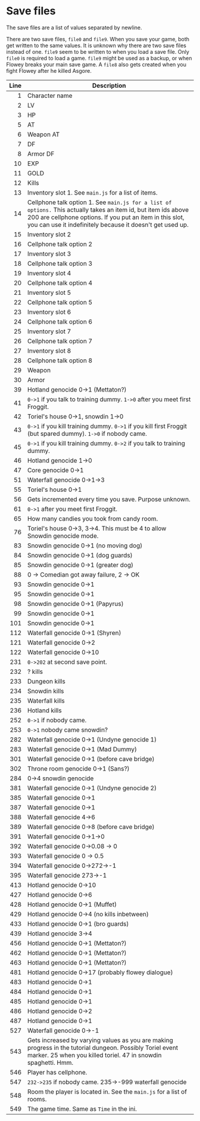 # Save files

The save files are a list of values separated by newline.

There are two save files, `file0` and `file9`. When you save your game, both get written to the same values.
It is unknown why there are two save files instead of one. `file9` seem to be written to when you load a save file.
Only `file0` is required to load a game. `file9` might be used as a backup, or when Flowey breaks your main save game.
A `file8` also gets created when you fight Flowey after he killed Asgore.

Line | Description
----:| -----------
   1 | Character name
   2 | LV
   3 | HP
   5 | AT
   6 | Weapon AT
   7 | DF
   8 | Armor DF
  10 | EXP
  11 | GOLD
  12 | Kills
  13 | Inventory slot 1. See `main.js` for a list of items.
  14 | Cellphone talk option 1. See `main.js for a list of options.` This actually takes an item id, but item ids above 200 are cellphone options. If you put an item in this slot, you can use it indefinitely because it doesn't get used up.
  15 | Inventory slot 2
  16 | Cellphone talk option 2
  17 | Inventory slot 3
  18 | Cellphone talk option 3
  19 | Inventory slot 4
  20 | Cellphone talk option 4
  21 | Inventory slot 5
  22 | Cellphone talk option 5
  23 | Inventory slot 6
  24 | Cellphone talk option 6
  25 | Inventory slot 7
  26 | Cellphone talk option 7
  27 | Inventory slot 8
  28 | Cellphone talk option 8
  29 | Weapon
  30 | Armor
  39 | Hotland genocide 0->1 (Mettaton?)
  41 | `0->1` if you talk to training dummy. `1->0` after you meet first Froggit.
  42 | Toriel's house 0->1, snowdin 1->0
  43 | `0->1` if you kill training dummy. `0->1` if you kill first Froggit (but spared dummy). `1->0` if nobody came.
  45 | `0->1` if you kill training dummy. `0->2` if you talk to training dummy.
  46 | Hotland genocide 1->0
  47 | Core genocide 0->1
  51 | Waterfall genocide 0->1->3
  55 | Toriel's house 0->1
  56 | Gets incremented every time you save. Purpose unknown.
  61 | `0->1` after you meet first Froggit.
  65 | How many candies you took from candy room.
  76 | Toriel's house 0->3, 3->4. This must be 4 to allow Snowdin genocide mode.
  83 | Snowdin genocide 0->1 (no moving dog)
  84 | Snowdin genocide 0->1 (dog guards)
  85 | Snowdin genocide 0->1 (greater dog)
  88 | 0 -> Comedian got away failure, 2 -> OK
  93 | Snowdin genocide 0->1
  95 | Snowdin genocide 0->1
  98 | Snowdin genocide 0->1 (Papyrus)
  99 | Snowdin genocide 0->1
 101 | Snowdin genocide 0->1
 112 | Waterfall genocide 0->1 (Shyren)
 121 | Waterfall genocide 0->2
 122 | Waterfall genocide 0->10
 231 | `0->202` at second save point.
 232 | ? kills
 233 | Dungeon kills
 234 | Snowdin kills
 235 | Waterfall kills
 236 | Hotland kills
 252 | `0->1` if nobody came.
 253 | `0->1` nobody came snowdin?
 282 | Waterfall genocide 0->1 (Undyne genocide 1)
 283 | Waterfall genocide 0->1 (Mad Dummy)
 301 | Waterfall genocide 0->1 (before cave bridge)
 302 | Throne room genocide 0->1 (Sans?)
 284 | 0->4 snowdin genocide
 381 | Waterfall genocide 0->1 (Undyne genocide 2)
 385 | Waterfall genocide 0->1
 387 | Waterfall genocide 0->1
 388 | Waterfall genocide 4->6
 389 | Waterfall genocide 0->8 (before cave bridge)
 391 | Waterfall genocide 0->1->0
 392 | Waterfall genocide 0->0.08 -> 0
 393 | Waterfall genocide 0 -> 0.5
 394 | Waterfall genocide 0->272->-1
 395 | Waterfall genocide 273->-1
 413 | Hotland genocide 0->10
 427 | Hotland genocide 0->6
 428 | Hotland genocide 0->1 (Muffet)
 429 | Hotland genocide 0->4 (no kills inbetween)
 433 | Hotland genocide 0->1 (bro guards)
 439 | Hotland genocide 3->4
 456 | Hotland genocide 0->1 (Mettaton?)
 462 | Hotland genocide 0->1 (Mettaton?)
 463 | Hotland genocide 0->1 (Mettaton?)
 481 | Hotland genocide 0->17 (probably flowey dialogue)
 483 | Hotland genocide 0->1
 484 | Hotland genocide 0->1
 485 | Hotland genocide 0->1
 486 | Hotland genocide 0->2
 487 | Hotland genocide 0->1
 527 | Waterfall genocide 0->-1
 543 | Gets increased by varying values as you are making progress in the tutorial dungeon. Possibly Toriel event marker. 25 when you killed toriel. 47 in snowdin spaghetti. Hmm.
 546 | Player has cellphone.
 547 | `232->235` if nobody came. 235->-999 waterfall genocide
 548 | Room the player is located in. See the `main.js` for a list of rooms.
 549 | The game time. Same as `Time` in the ini.
